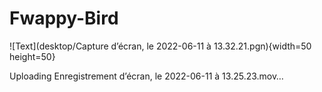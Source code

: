 # Fwappy-Bird

![Text](desktop/Capture d’écran, le 2022-06-11 à 13.32.21.pgn){width=50 height=50}


Uploading Enregistrement d’écran, le 2022-06-11 à 13.25.23.mov…

